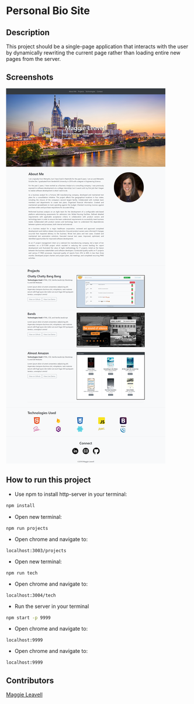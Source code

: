 # Personal Bio Site

## Description
This project should be a single-page application that interacts with the user by dynamically rewriting the current page rather than loading entire new pages from the server. 

 ## Screenshots
![main screenshot](./src/images/bio1.png)

 ## How to run this project
* Use npm to install http-server in your terminal:
```sh
npm install
```
* Open new terminal:
```
npm run projects 
```
* Open chrome and navigate to:
```
localhost:3003/projects
```
* Open new terminal:
```
npm run tech 
```
* Open chrome and navigate to:
```
localhost:3004/tech
```
* Run the server in your terminal
```sh
npm start -p 9999
```
* Open chrome and navigate to:
```
localhost:9999
```
* Open chrome and navigate to:
```
localhost:9999
```
 ## Contributors
[Maggie Leavell](https://github.com/mjleavell)